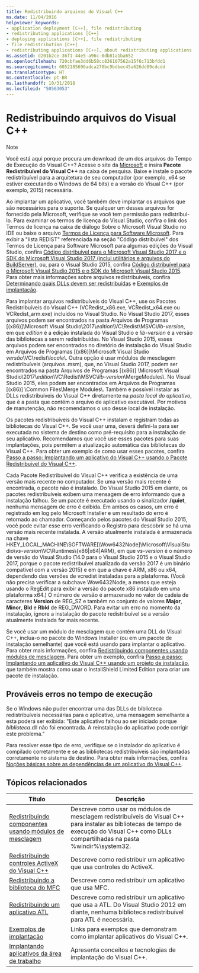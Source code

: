 ```yaml
---
title: Redistribuindo arquivos do Visual C++
ms.date: 11/04/2016
helpviewer_keywords:
- application deployment [C++], file redistributing
- redistributing applications [C++]
- deploying applications [C++], file redistributing
- file redistribution [C++]
- redistributing applications [C++], about redistributing applications
ms.assetid: d201b2ce-36f1-44e5-a96c-0db81a1ba652
ms.openlocfilehash: 720cbfae3dd6b58cc836107562a15f6c713bfdd1
ms.sourcegitcommit: 6052185696adca270bc9bdbec45a626dd89cdcdd
ms.translationtype: HT
ms.contentlocale: pt-BR
ms.lasthandoff: 10/31/2018
ms.locfileid: "50563053"
---
```

# <a name="redistributing-visual-c-files"></a>Redistribuindo arquivos do Visual C++

> [!NOTE]
> Você está aqui porque procura um download de um dos arquivos do Tempo de Execução do Visual C++? Acesse o site da [Microsoft](http://www.microsoft.com/) e insira **Pacote Redistribuível do Visual C++** na caixa de pesquisa. Baixe e instale o pacote redistribuível para a arquitetura de seu computador (por exemplo, x64 se estiver executando o Windows de 64 bits) e a versão do Visual C++ (por exemplo, 2015) necessária.

Ao implantar um aplicativo, você também deve implantar os arquivos que são necessários para o suporte. Se qualquer um desses arquivos for fornecido pela Microsoft, verifique se você tem permissão para redistribuí-lo. Para examinar os termos de licença do Visual Studio, confira o link dos Termos de licença na caixa de diálogo Sobre o Microsoft Visual Studio no IDE ou baixe o arquivo [Termos de Licença para Software Microsoft](https://visualstudio.microsoft.com/license-terms/mlt687465/). Para exibir a "lista REDIST" referenciada na seção "Código distribuível" dos Termos de Licença para Software Microsoft para algumas edições do Visual Studio, confira [Código distribuível para o Microsoft Visual Studio 2017 e o SDK do Microsoft Visual Studio 2017 (inclui utilitários e arquivos do BuildServer)](/visualstudio/productinfo/2017-redistribution-vs), ou, para o Visual Studio 2015, confira [Código distribuível para o Microsoft Visual Studio 2015 e o SDK do Microsoft Visual Studio 2015](/visualstudio/productinfo/2015-redistribution-vs). Para obter mais informações sobre arquivos redistribuíveis, confira [Determinando quais DLLs devem ser redistribuídas](../ide/determining-which-dlls-to-redistribute.md) e [Exemplos de implantação](../ide/deployment-examples.md).

Para implantar arquivos redistribuíveis do Visual C++, use os Pacotes Redistribuíveis do Visual C++ (VCRedist\_x86.exe, VCRedist\_x64.exe ou VCRedist\_arm.exe) incluídos no Visual Studio. No Visual Studio 2017, esses arquivos podem ser encontrados na pasta Arquivos de Programas [(x86)]\\Microsoft Visual Studio\\2017\\_edition_\\VC\\Redist\\MSVC\\_lib-version_, em que _edition_ é a edição instalada do Visual Studio e _lib-version_ é a versão das bibliotecas a serem redistribuídas. No Visual Studio 2015, esses arquivos podem ser encontrados no diretório de instalação do Visual Studio em Arquivos de Programas [(x86)]\Microsoft Visual Studio *versão*\VC\redist\\*locale*\\. Outra opção é usar módulos de mesclagem redistribuíveis (arquivos .msm), que, no Visual Studio 2017, podem ser encontrados na pasta Arquivos de Programas [(x86)] \\Microsoft Visual Studio\\2017\\_edition_\\VC\\Redist\\MSVC\\_lib-version_\\MergeModules\\. No Visual Studio 2015, eles podem ser encontrados em Arquivos de Programas [(x86)] \Common Files\Merge Modules\\. Também é possível instalar as DLLs redistribuíveis do Visual C++ diretamente na *pasta local do aplicativo*, que é a pasta que contém o arquivo de aplicativo executável. Por motivos de manutenção, não recomendamos o uso desse local de instalação.

Os pacotes redistribuíveis do Visual C++ instalam e registram todas as bibliotecas do Visual C++. Se você usar uma, deverá defini-la para ser executada no sistema de destino como pré-requisito para a instalação de seu aplicativo. Recomendamos que você use esses pacotes para suas implantações, pois permitem a atualização automática das bibliotecas do Visual C++. Para obter um exemplo de como usar esses pacotes, confira [Passo a passo: Implantando um aplicativo do Visual C++ usando o Pacote Redistribuível do Visual C++](../ide/deploying-visual-cpp-application-by-using-the-vcpp-redistributable-package.md).

Cada Pacote Redistribuível do Visual C++ verifica a existência de uma versão mais recente no computador. Se uma versão mais recente é encontrada, o pacote não é instalado. Do Visual Studio 2015 em diante, os pacotes redistribuíveis exibem uma mensagem de erro informando que a instalação falhou. Se um pacote é executado usando o sinalizador **/quiet**, nenhuma mensagem de erro é exibida. Em ambos os casos, um erro é registrado em log pelo Microsoft Installer e um resultado do erro é retornado ao chamador. Começando pelos pacotes do Visual Studio 2015, você pode evitar esse erro verificando o Registro para descobrir se há uma versão mais recente instalada. A versão atualmente instalada é armazenada na chave HKEY_LOCAL_MACHINE\SOFTWARE[\Wow6432Node]\Microsoft\VisualStudio\\_vs-version_\VC\Runtimes\\{x86|x64|ARM}, em que _vs-version_ é o número de versão do Visual Studio (14.0 para o Visual Studio 2015 e o Visual Studio 2017, porque o pacote redistribuível atualizado da versão 2017 é um binário compatível com a versão 2015) e em que a chave é ARM, x86 ou x64, dependendo das versões de vcredist instaladas para a plataforma. (Você não precisa verificar a subchave Wow6432Node, a menos que esteja usando o RegEdit para exibir a versão do pacote x86 instalado em uma plataforma x64.) O número de versão é armazenado no valor de cadeia de caracteres **Version** de REG_SZ e também no conjunto de valores **Major**, **Minor**, **Bld** e **Rbld** de REG_DWORD. Para evitar um erro no momento da instalação, ignore a instalação do pacote redistribuível se a versão atualmente instalada for mais recente.

Se você usar um módulo de mesclagem que contém uma DLL do Visual C++, inclua-o no pacote do Windows Installer (ou em um pacote de instalação semelhante) que você está usando para implantar o aplicativo. Para obter mais informações, confira [Redistribuindo componentes usando módulos de mesclagem](../ide/redistributing-components-by-using-merge-modules.md). Para obter um exemplo, confira [Passo a passo: Implantando um aplicativo do Visual C++ usando um projeto de instalação](../ide/walkthrough-deploying-a-visual-cpp-application-by-using-a-setup-project.md), que também mostra como usar o InstallShield Limited Edition para criar um pacote de instalação.

## <a name="potential-run-time-errors"></a>Prováveis erros no tempo de execução

Se o Windows não puder encontrar uma das DLLs de biblioteca redistribuíveis necessárias para o aplicativo, uma mensagem semelhante a esta poderá ser exibida: "Este aplicativo falhou ao ser iniciado porque *biblioteca*.dll não foi encontrada. A reinstalação do aplicativo pode corrigir este problema."

Para resolver esse tipo de erro, verifique se o instalador do aplicativo é compilado corretamente e se as bibliotecas redistribuíveis são implantadas corretamente no sistema de destino. Para obter mais informações, confira [Noções básicas sobre as dependências de um aplicativo do Visual C++](../ide/understanding-the-dependencies-of-a-visual-cpp-application.md).

## <a name="related-topics"></a>Tópicos relacionados

|Título|Descrição|
|-----------|-----------------|
|[Redistribuindo componentes usando módulos de mesclagem](../ide/redistributing-components-by-using-merge-modules.md)|Descreve como usar os módulos de mesclagem redistribuíveis do Visual C++ para instalar as bibliotecas de tempo de execução do Visual C++ como DLLs compartilhadas na pasta %windir%\system32\.|
|[Redistribuindo controles ActiveX do Visual C++](../ide/redistributing-visual-cpp-activex-controls.md)|Descreve como redistribuir um aplicativo que usa controles do ActiveX.|
|[Redistribuindo a biblioteca do MFC](../ide/redistributing-the-mfc-library.md)|Descreve como redistribuir um aplicativo que usa MFC.|
|[Redistribuindo um aplicativo ATL](../ide/redistributing-an-atl-application.md)|Descreve como redistribuir um aplicativo que usa a ATL. Do Visual Studio 2012 em diante, nenhuma biblioteca redistribuível para ATL é necessária.|
|[Exemplos de implantação](../ide/deployment-examples.md)|Links para exemplos que demonstram como implantar aplicativos do Visual C++.|
|[Implantando aplicativos da área de trabalho](../ide/deploying-native-desktop-applications-visual-cpp.md)|Apresenta conceitos e tecnologias de implantação do Visual C++.|
